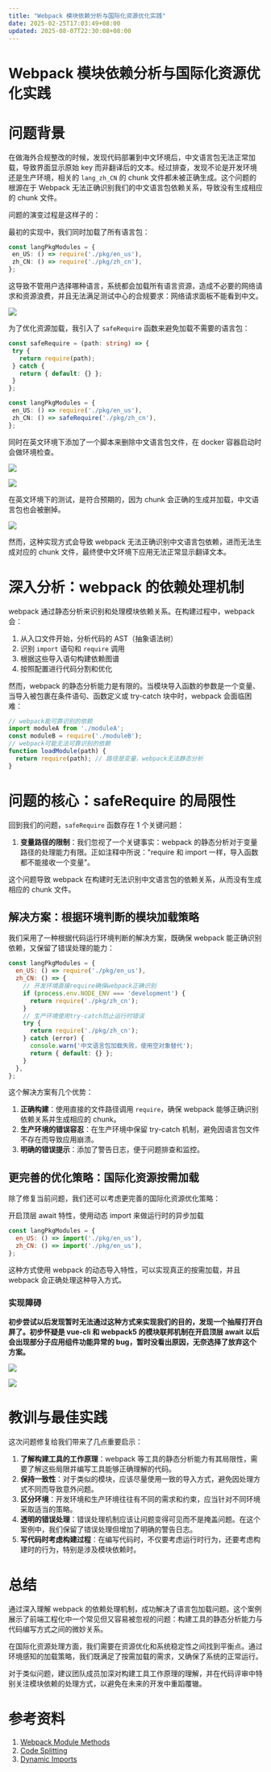 ```yaml
---
title: "Webpack 模块依赖分析与国际化资源优化实践"
date: 2025-02-25T17:03:49+08:00
updated: 2025-08-07T22:30:08+08:00
---
```


# Webpack 模块依赖分析与国际化资源优化实践

# **问题背景**

在做海外合规整改的时候，发现代码部署到中文环境后，中文语言包无法正常加载，导致界面显示原始 key 而非翻译后的文本。经过排查，发现不论是开发环境还是生产环境，相关的 `lang_zh_CN` 的 chunk 文件都未被正确生成。这个问题的根源在于 Webpack 无法正确识别我们的中文语言包依赖关系，导致没有生成相应的 chunk 文件。

问题的演变过程是这样子的：

最初的实现中，我们同时加载了所有语言包：

```typescript
const langPkgModules = {
 en_US: () => require('./pkg/en_us'),
 zh_CN: () => require('./pkg/zh_cn'),
};
```

这导致不管用户选择哪种语言，系统都会加载所有语言资源，造成不必要的网络请求和资源浪费，并且无法满足测试中心的合规要求：网络请求面板不能看到中文。

![](./img/D43qbXp29oDjhJxd1cUcTB9AnBY.png)

为了优化资源加载，我引入了 `safeRequire` 函数来避免加载不需要的语言包：

```typescript
const safeRequire = (path: string) => {
 try {
   return require(path);
 } catch {
   return { default: {} };
 }
};

const langPkgModules = {
 en_US: () => require('./pkg/en_us'),
 zh_CN: () => safeRequire('./pkg/zh_cn'),
};
```

同时在英文环境下添加了一个脚本来删除中文语言包文件，在 docker 容器启动时会做环境检查。

![](./img/MQNIbVsEwokb92xN0ZDchQpVnIy.png)

![](./img/KeAbbwgzsoi9UDxkokFcn33GnYg.png)

在英文环境下的测试，是符合预期的，因为 chunk 会正确的生成并加载，中文语言包也会被删掉。

![](./img/Ub5EbBNxFoUaP2xNRghcDKmdnVc.png)

然而，这种实现方式会导致 webpack 无法正确识别中文语言包依赖，进而无法生成对应的 chunk 文件，最终使中文环境下应用无法正常显示翻译文本。

# **深入分析：webpack 的依赖处理机制**

webpack 通过静态分析来识别和处理模块依赖关系。在构建过程中，webpack 会：

1. 从入口文件开始，分析代码的 AST（抽象语法树）
2. 识别 `import` 语句和 `require` 调用
3. 根据这些导入语句构建依赖图谱
4. 按照配置进行代码分割和优化

然而，webpack 的静态分析能力是有限的。当模块导入函数的参数是一个变量、当导入被包裹在条件语句、函数定义或 try-catch 块中时，webpack 会面临困难：

```javascript
// webpack能可靠识别的依赖
import moduleA from './moduleA';
const moduleB = require('./moduleB');
// webpack可能无法可靠识别的依赖
function loadModule(path) {
  return require(path); // 路径是变量，webpack无法静态分析
}
```

# 问题的核心：safeRequire 的局限性

回到我们的问题，`safeRequire` 函数存在 1 个关键问题：

1. **变量路径的限制**：我们忽视了一个关键事实：webpack 的静态分析对于变量路径的处理能力有限。正如注释中所说："require 和 import 一样，导入函数都不能接收一个变量"。

这个问题导致 webpack 在构建时无法识别中文语言包的依赖关系，从而没有生成相应的 chunk 文件。

## 解决方案：根据环境判断的模块加载策略

我们采用了一种根据代码运行环境判断的解决方案，既确保 webpack 能正确识别依赖，又保留了错误处理的能力：

```javascript
const langPkgModules = {
  en_US: () => require('./pkg/en_us'),
  zh_CN: () => {
    // 开发环境直接require确保webpack正确识别
    if (process.env.NODE_ENV === 'development') {
      return require('./pkg/zh_cn');
    }
    // 生产环境使用try-catch防止运行时错误
    try {
      return require('./pkg/zh_cn');
    } catch (error) {
      console.warn('中文语言包加载失败，使用空对象替代');
      return { default: {} };
    }
  },
};
```

这个解决方案有几个优势：

1. **正确构建**：使用直接的文件路径调用 `require`，确保 webpack 能够正确识别依赖关系并生成相应的 chunk。
2. **生产环境的错误容忍**：在生产环境中保留 try-catch 机制，避免因语言包文件不存在而导致应用崩溃。
3. **明确的错误提示**：添加了警告日志，便于问题排查和监控。

## 更完善的优化策略：国际化资源按需加载

除了修复当前问题，我们还可以考虑更完善的国际化资源优化策略：

开启顶层 await 特性，使用动态 import 来做运行时的异步加载

```javascript
const langPkgModules = {
  en_US: () => import('./pkg/en_us'),
  zh_CN: () => import('./pkg/en_us'),
};
```

这种方式使用 webpack 的动态导入特性，可以实现真正的按需加载，并且 webpack 会正确处理这种导入方式。

### 实现**障碍**

**初步尝试以后发现暂时无法通过这种方式来实现我们的目的，发现一个抽屉打开白屏了。初步怀疑是 vue-cli 和 webpack5 的模块联邦机制在开启顶层 await 以后会出现部分子应用组件功能异常的 bug，暂时没看出原因，无奈选择了放弃这个方案。**

![](./img/ViqRboQTMoXANbxjMqTcrvVpnvc.png)

![](./img/Z4ABblnhqoDGGrxKX8QcxuUanwe.png)

# 教训与最佳实践

这次问题修复给我们带来了几点重要启示：

1. **了解构建工具的工作原理**：webpack 等工具的静态分析能力有其局限性，需要了解这些局限并编写工具能够正确理解的代码。
2. **保持一致性**：对于类似的模块，应该尽量使用一致的导入方式，避免因处理方式不同而导致意外问题。
3. **区分环境**：开发环境和生产环境往往有不同的需求和约束，应当针对不同环境采取适当的策略。
4. **透明的错误处理**：错误处理机制应该让问题变得可见而不是掩盖问题。在这个案例中，我们保留了错误处理但增加了明确的警告日志。
5. **写代码时考虑构建过程**：在编写代码时，不仅要考虑运行时行为，还要考虑构建时的行为，特别是涉及模块依赖时。

# 总结

通过深入理解 webpack 的依赖处理机制，成功解决了语言包加载问题。这个案例展示了前端工程化中一个常见但又容易被忽视的问题：构建工具的静态分析能力与代码编写方式之间的微妙关系。

在国际化资源处理方面，我们需要在资源优化和系统稳定性之间找到平衡点。通过环境感知的加载策略，我们既满足了按需加载的需求，又确保了系统的正常运行。

对于类似问题，建议团队成员加深对构建工具工作原理的理解，并在代码评审中特别关注模块依赖的处理方式，以避免在未来的开发中重蹈覆辙。

# 参考资料

1. [Webpack Module Methods](https://webpack.js.org/api/module-methods/)
2. [Code Splitting](https://webpack.js.org/guides/code-splitting/)
3. [Dynamic Imports](https://webpack.js.org/guides/code-splitting/#dynamic-imports)
